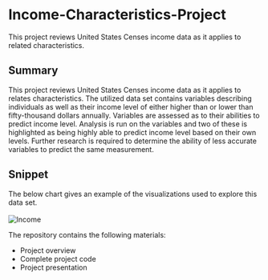 # Income-Characteristics-Project
This project reviews United States Censes income data as it applies to related characteristics.

## Summary
This project reviews United States Censes income data as it applies to relates characteristics. The utilized data set contains variables describing individuals as well as their income level of either higher than or lower than fifty-thousand dollars annually. Variables are assessed as to their abilities to predict income level. Analysis is run on the variables and two of these is highlighted as being highly able to predict income level based on their own levels. Further research is required to determine the ability of less accurate variables to predict the same measurement.

## Snippet
The below chart gives an example of the visualizations used to explore this data set.<br/>
<br/>
<img src="https://i.imgur.com/Qmts5rP.png" title="Income">

The repository contains the following materials:
- Project overview
- Complete project code
- Project presentation
